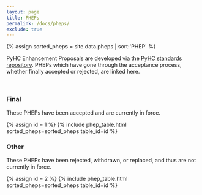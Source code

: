 ```yaml
---
layout: page
title: PHEPs
permalink: /docs/pheps/
exclude: true
---
```

<!-- Temp hack to add "No data available in table" to empty tables with JavaScript (can remove once both tables have entries) -->
<script type="text/javascript" src="../../js/projects.js" class="init"></script> 

{% assign sorted_pheps = site.data.pheps | sort:'PHEP' %}
<p>
PyHC Enhancement Proposals are developed via the <a href="https://github.com/heliophysicsPy/standards/">PyHC standards repository</a>. PHEPs which have gone through the acceptance process, whether finally accepted or rejected, are linked here.
</p>

<br>

<h3>Final</h3>
<p>
  These PHEPs have been accepted and are currently in force.
</p>
{% assign id = 1 %}
{% include phep_table.html sorted_pheps=sorted_pheps table_id=id %}

<br>

<h3>Other</h3>
<p>
  These PHEPs have been rejected, withdrawn, or replaced, and thus are not currently in force.
</p>
{% assign id = 2 %}
{% include phep_table.html sorted_pheps=sorted_pheps table_id=id %}
